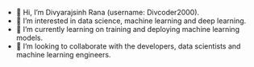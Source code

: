 - 👋 Hi, I’m Divyarajsinh Rana (username: Divcoder2000).
- 👀 I’m interested in data science, machine learning and deep learning.
- 🌱 I’m currently learning on training and deploying machine learning models.
- 💞️ I’m looking to collaborate with the developers, data scientists and machine learning engineers.

<!---
Divcoder2000/Divcoder2000 is a ✨ special ✨ repository because its `README.md` (this file) appears on your GitHub profile.
You can click the Preview link to take a look at your changes.
--->
